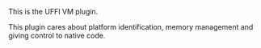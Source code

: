 This is the UFFI VM plugin.

This plugin cares about platform identification, memory management and giving control to native code.